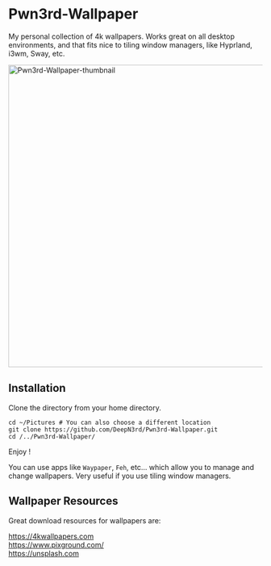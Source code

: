 # Pwn3rd-Wallpaper
My personal collection of 4k wallpapers. Works great on all desktop environments, and that fits nice to tiling window managers, like Hyprland, i3wm, Sway, etc.

<img width="800" height="600" alt="Pwn3rd-Wallpaper-thumbnail" src="https://github.com/user-attachments/assets/643766d4-ec11-4c1b-ba8a-9727fd0275cb" />

## Installation

Clone the directory from your home directory.
```
cd ~/Pictures # You can also choose a different location
git clone https://github.com/DeepN3rd/Pwn3rd-Wallpaper.git
cd /../Pwn3rd-Wallpaper/
```
Enjoy !

You can use apps like `Waypaper`, `Feh`, etc... which allow you to manage and change wallpapers.
Very useful if you use tiling window managers.


## Wallpaper Resources

Great download resources for wallpapers are:

https://4kwallpapers.com  
https://www.pixground.com/  
https://unsplash.com  
